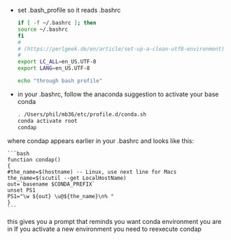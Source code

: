 * set .bash_profile so it reads .bashrc

    ```bash
    if [ -f ~/.bashrc ]; then
    source ~/.bashrc
    fi
    #
    # (https://perlgeek.de/en/article/set-up-a-clean-utf8-environment)
    #
    export LC_ALL=en_US.UTF-8
    export LANG=en_US.UTF-8

    echo "through bash profile"
    ```

* in your .bashrc, follow the anaconda suggestion to activate your base conda

    ```bash
    . /Users/phil/mb36/etc/profile.d/conda.sh
    conda activate root
    condap
    ```

where condap appears earlier in your .bashrc and looks like this:

    ```bash
    function condap()
    {
    #the_name=$(hostname) -- Linux, use next line for Macs
    the_name=$(scutil --get LocalHostName)
    out=`basename $CONDA_PREFIX`
    unset PS1
    PS1="\w ${out} \u@${the_name}\n% "
    }
    ```
    
this gives you a prompt that reminds you want conda environment you are in
If you activate a new environment you need to reexecute condap


